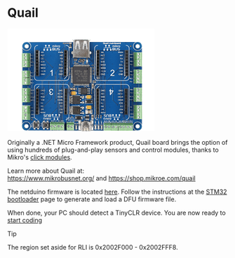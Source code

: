 # Quail
![Quail](images/quail-board.png)

Originally a .NET Micro Framework product, Quail board brings the option of using hundreds of plug-and-play sensors and control modules, thanks to Mikro's [click modules](../accessories/mikroelektronika_click.md). 

Learn more about Quail at:  
https://www.mikrobusnet.org/ and https://shop.mikroe.com/quail  

The netduino firmware is located [here](http://files.ghielectronics.com/downloads/TinyCLR/Firmware/Netduino/Netduino3%20Firmware.0.5.0.hex). Follow the instructions at the [STM32 bootloader](../../hardware/loaders/stm32_bootloader.md) page to generate and load a DFU firmware file.

When done, your PC should detect a TinyCLR device. You are now ready to [start coding](../tutorials/intro.md)

> [!Tip]
>The region set aside for RLI is 0x2002F000 - 0x2002FFF8.